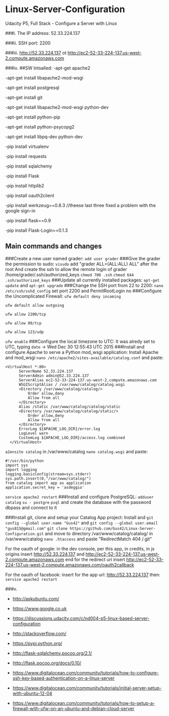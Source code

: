 # Linux-Server-Configuration
Udacity P5, Full Stack - Configure a Server with Linux

###i. 
The IP address: 52.33.224.137 

###ii. 
SSH port: 2200

###iii. 
http://52.33.224.137 ot http://ec2-52-33-224-137.us-west-2.compute.amazonaws.com

###iv. 
##SW Intsalled:
-apt-get apache2

-apt-get install libapache2-mod-wsgi

-apt-get install postgresql

-apt-get install git

-apt-get install libapache2-mod-wsgi python-dev

-apt-get install python-pip

-apt-get install python-psycopg2

-apt-get install libpq-dev python-dev

-pip install virtualenv

-pip install requests

-pip install sqlalchemy

-pip install Flask

-pip install httplib2

-pip install oauth2client

-pip install werkzeug==0.8.3 //theese last three fixed a problem with the google sign-in

-pip install flask==0.9

-pip install Flask-Login==0.1.3

## Main commands and changes
###Create a new user named grader: 
`add user grader`
###Give the grader the permission to sudo: 
`visudo` add "grader ALL=(ALL:ALL) ALL" after the root
And create the ssh to allow the remote login of grader 
/home/grader/.ssh/authorized_keys `chmod 700 .ssh` `chmod 644 .ssh/authorized_keys`
###Update all currently installed packages:
`apt-get update` and `apt-get upgrade`
###Change the SSH port from 22 to 2200:
`nano /etc/ssh/sshd_config`
set port 2200 and PermitRootLogin no
###Configure the Uncomplicated Firewall:
`ufw default deny incoming`

`ufw default allow outgoing`

`ufw allow 2200/tcp`

`ufw allow 80/tcp`

`ufw allow 123/udp`

`ufw enable`
###Configure the local timezone to UTC:
It was alredy set to UTC, typing `date` -> Wed Dec 30 12:55:43 UTC 2015
###Install and configure Apache to serve a Python mod_wsgi application:
Install Apache and mod_wsgi
`nano /etc/apache2/sites-available/catalog.conf` and paste:
```
<VirtualHost *:80>
      ServerName 52.33.224.137
      ServerAdmin admin@52.33.224.137
      ServerAlias ec2-52-33-224-137.us-west-2.compute.amazonaws.com
      WSGIScriptAlias / /var/www/catalog/catalog.wsgi
      <Directory /var/www/catalog/catalog/>
          Order allow,deny
          Allow from all
      </Directory>
      Alias /static /var/www/catalog/catalog/static
      <Directory /var/www/catalog/catalog/static/>
          Order allow,deny
          Allow from all
      </Directory>
      ErrorLog ${APACHE_LOG_DIR}/error.log
      LogLevel warn
      CustomLog ${APACHE_LOG_DIR}/access.log combined
  </VirtualHost>
```

`a2ensite catalog`
in /var/www/catalog `nano catalog.wsgi` and paste:
```
#!/usr/bin/python
import sys
import logging
logging.basicConfig(stream=sys.stderr)
sys.path.insert(0,"/var/www/catalog/")
from catalog import app as application
application.secret_key = 'asdeggio'
```

`service apache2 restart`
###Install and configure PostgreSQL:
`adduser catalog`  `su - postgre` `psql` and create the database with the password dbpass and connect to it

###Install git, clone and setup your Catalog App project:
Install and `git config --global user.name "Gus42"` and `git config --global user.email "gus815@gmail.com"`
`git clone https://github.com/Gus42/Linux-Server-Configuration.git` and move to directory /var/www/catalog/catalog/
in /var/www/catalog `nano .htaccess` and paste "RedirectMatch 404 /\.git"

For the oauth of google: in the dev console, per this app, in credits, in js origins insert http://52.33.224.137 and http://ec2-52-33-224-137.us-west-2.compute.amazonaws.com end for the redirect uri insert http://ec2-52-33-224-137.us-west-2.compute.amazonaws.com/oauth2callback

For the oauth of facebook: insert for the app url: http://52.33.224.137
then:
`service apache2 restart`

###v.  

- http://askubuntu.com/

- https://www.google.co.uk

- https://discussions.udacity.com/c/nd004-p5-linux-based-server-configuration

- http://stackoverflow.com/

- https://pypi.python.org/

- http://flask-sqlalchemy.pocoo.org/2.1/

- http://flask.pocoo.org/docs/0.10/

- https://www.digitalocean.com/community/tutorials/how-to-configure-ssh-key-based-authentication-on-a-linux-server

- https://www.digitalocean.com/community/tutorials/initial-server-setup-with-ubuntu-12-04

- https://www.digitalocean.com/community/tutorials/how-to-setup-a-firewall-with-ufw-on-an-ubuntu-and-debian-cloud-server
